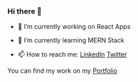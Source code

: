 ### Hi there 👋



- 🔭 I’m currently working on React Apps

- 🌱 I’m currently learning MERN Stack

- 📫  How to reach me:
[LinkedIn](https://www.linkedin.com/in/ahmed-raza-khan-924457140/) [Twitter](https://twitter.com/AhmedRzKhan)

You can find my work on my [Portfolio](http://ahmedrzakhan.github.io/)

